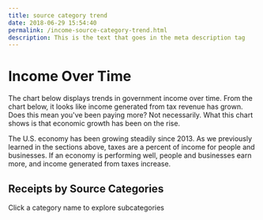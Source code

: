 ```yaml
---
title: source category trend
date: 2018-06-29 15:54:40
permalink: /income-source-category-trend.html
description: This is the text that goes in the meta description tag
---
```


# Income Over Time

<div id="lead-in">
The chart below displays trends in government income over time. From the chart below, it looks like income generated from tax revenue has grown. Does this mean you've been paying more? Not necessarily. What this chart shows is that economic growth has been on the rise. 

The U.S. economy has been growing steadily since 2013.  As we previously learned in the sections above, taxes are a percent of income for people and businesses.  If an economy is performing well, people and businesses earn more, and income generated from taxes increase.
</div>

## Receipts by Source Categories
<div class="hint">Click a category name to explore subcategories</div>

<div id="viz"></div>

<script src="./assets/receiptsTrend.js" />
